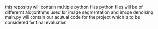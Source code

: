 this repositry will contain multiple python files 
python files will be of differernt alogorithms used for image segmentation and image denoising
main.py will contain our acutual code for the project which is to be considered for final evaluation
